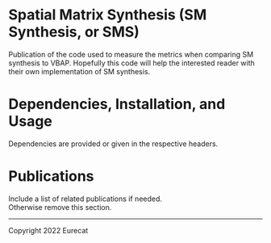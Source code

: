 # Spatial Matrix Synthesis (SM Synthesis, or SMS)

Publication of the code used to measure the metrics when comparing SM synthesis to VBAP.
Hopefully this code will help the interested reader with their own implementation of SM synthesis.

# Dependencies, Installation, and Usage

Dependencies are provided or given in the respective headers.


# Publications

Include a list of related publications if needed.   
Otherwise remove this section.


-----------------------

Copyright 2022 Eurecat
